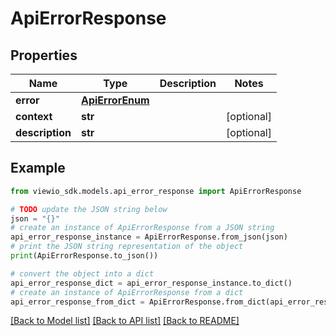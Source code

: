 # ApiErrorResponse


## Properties

Name | Type | Description | Notes
------------ | ------------- | ------------- | -------------
**error** | [**ApiErrorEnum**](ApiErrorEnum.md) |  |
**context** | **str** |  | [optional]
**description** | **str** |  | [optional]

## Example

```python
from viewio_sdk.models.api_error_response import ApiErrorResponse

# TODO update the JSON string below
json = "{}"
# create an instance of ApiErrorResponse from a JSON string
api_error_response_instance = ApiErrorResponse.from_json(json)
# print the JSON string representation of the object
print(ApiErrorResponse.to_json())

# convert the object into a dict
api_error_response_dict = api_error_response_instance.to_dict()
# create an instance of ApiErrorResponse from a dict
api_error_response_from_dict = ApiErrorResponse.from_dict(api_error_response_dict)
```
[[Back to Model list]](../README.md#documentation-for-models) [[Back to API list]](../README.md#documentation-for-api-endpoints) [[Back to README]](../README.md)
